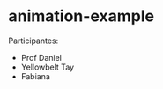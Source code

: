 # animation-example

Participantes:

<ul>
	<li>Prof Daniel</li>
	<li>Yellowbelt Tay</li>
	<li>Fabiana</li>
</ul>

